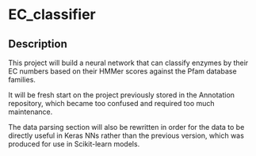 # EC_classifier

## Description

This project will build a neural network that can classify enzymes by their EC numbers based on their HMMer scores against the Pfam database families.

It will be fresh start on the project previously stored in the Annotation repository, which became too confused and required too much maintenance.

The data parsing section will also be rewritten in order for the data to be directly useful in Keras NNs rather than the previous version, which was produced for use in Scikit-learn models.


